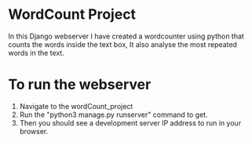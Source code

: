 # WordCount Project

In this Django webserver I have created a wordcounter using python that counts the words inside the text box, It also analyse the most repeated words in the text.

# To run the webserver
1. Navigate to the wordCount_project 
2. Run the "python3 manage.py runserver" command to get.
3. Then you should see a development server IP address to run in your browser.
